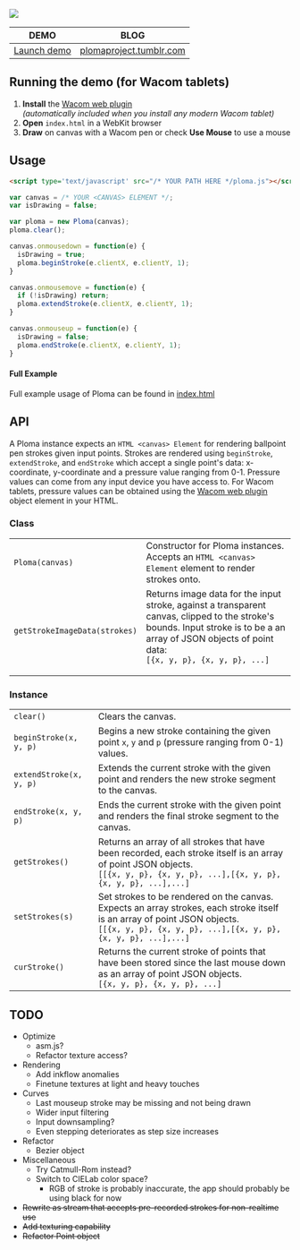 ![](http://i.imgur.com/FczwY4f.png)  

DEMO                                    | BLOG
--------------------------------------- | ---------------------------------------------------------
[Launch demo](http://evhan55.github.io) | [plomaproject.tumblr.com](http://plomaproject.tumblr.com)

## Running the demo (for Wacom tablets)

1. **Install** the [Wacom web plugin](http://us.wacom.com/en/developerrelations/web/)<br>*(automatically included when you install any modern Wacom tablet)*
2. **Open** `index.html` in a WebKit browser
3. **Draw** on canvas with a Wacom pen or check **Use Mouse** to use a mouse

## Usage

```html
<script type='text/javascript' src="/* YOUR PATH HERE */ploma.js"></script>
```

```js
var canvas = /* YOUR <CANVAS> ELEMENT */;
var isDrawing = false;

var ploma = new Ploma(canvas);
ploma.clear();

canvas.onmousedown = function(e) {
  isDrawing = true;
  ploma.beginStroke(e.clientX, e.clientY, 1);
}

canvas.onmousemove = function(e) {
  if (!isDrawing) return;
  ploma.extendStroke(e.clientX, e.clientY, 1);
}

canvas.onmouseup = function(e) {
  isDrawing = false;
  ploma.endStroke(e.clientX, e.clientY, 1);
}
```

#### Full Example

Full example usage of Ploma can be found in [index.html](https://github.com/evhan55/ploma/blob/master/index.html)

## API

A Ploma instance expects an `HTML <canvas> Element` for rendering ballpoint pen strokes given input points.  Strokes are rendered using `beginStroke`, `extendStroke`, and `endStroke` which accept a single point's data: x-coordinate, y-coordinate and a pressure value ranging from 0-1.  Pressure values can come from any input device you have access to. For Wacom tablets, pressure values can be obtained using the [Wacom web plugin](http://us.wacom.com/en/developerrelations/web/) object element in your HTML.  

### Class

<table>
<tr>
  <td width="30%"><code>Ploma(canvas)</code></td>
  <td width="70%">Constructor for Ploma instances.  Accepts an <code>HTML &lt;canvas&gt; Element</code> element to render strokes onto.</td>
</tr>
<tr>
  <td><code>getStrokeImageData(strokes)</code></td>
  <td>Returns image data for the input stroke, against a transparent canvas, clipped to the stroke's bounds.  Input stroke is to be a an array of JSON objects of point data: <br> <code>[{x, y, p}, {x, y, p}, ...]
  </td>
</tr>
</table>

### Instance

<table>
<tr>
  <td width="30%"><code>clear()</code></td>
  <td width="70%">Clears the canvas.</td>
</tr>
<tr>
  <td><code>beginStroke(x, y, p)</code></td>
  <td>Begins a new stroke containing the given point <code>x</code>, <code>y</code> and <code>p</code> (pressure ranging from 0-1) values.</td>
</tr>
<tr>
  <td><code>extendStroke(x, y, p)</code></td>
  <td>Extends the current stroke with the given point and renders the new stroke segment to the canvas.</td>
</tr>
<tr>
  <td><code>endStroke(x, y, p)</code></td>
  <td>Ends the current stroke with the given point and renders the final stroke segment to the canvas.</td>
</tr>
<tr>
  <td><code>getStrokes()</code></td>
  <td>Returns an array of all strokes that have been recorded, each stroke itself is an array of point JSON objects.<br><code>[[{x, y, p}, {x, y, p}, ...],[{x, y, p}, {x, y, p}, ...],...]</code></td>
</tr>
<tr>
  <td><code>setStrokes(s)</code></td>
  <td>Set strokes to be rendered on the canvas. Expects an array strokes, each stroke itself is an array of point JSON objects.<br><code>[[{x, y, p}, {x, y, p}, ...],[{x, y, p}, {x, y, p}, ...],...]</code></td>
</tr>
<tr>
  <td><code>curStroke()</code></td>
  <td>Returns the current stroke of points that have been stored since the last mouse down as an array of point JSON objects.<br><code>[{x, y, p}, {x, y, p}, ...]</code></td>
</tr>
</table>

## TODO

* Optimize
    * asm.js?
    * Refactor texture access?
* Rendering
    * Add inkflow anomalies
    * Finetune textures at light and heavy touches
* Curves
    * Last mouseup stroke may be missing and not being drawn
    * Wider input filtering
    * Input downsampling?
    * Even stepping deteriorates as step size increases
* Refactor
    * Bezier object
* Miscellaneous
    * Try Catmull-Rom instead?
    * Switch to CIELab color space?
        * RGB of stroke is probably inaccurate, the app should probably be using black for now
* ~~Rewrite as stream that accepts pre-recorded strokes for non-realtime use~~
* ~~Add texturing capability~~
* ~~Refactor Point object~~
